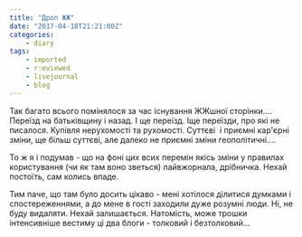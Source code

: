 ```yaml
---
title: "Дроп ЖЖ"
date: "2017-04-18T21:21:00Z"
categories:
    - diary
tags:
    - imported
    - r:eviewed
    - livejournal
    - blog
---
```


Так багато всього помінялося за час існування ЖЖшної сторінки.... Переїзд на батьківщину і назад. І ще переїзд. Іще переїзди, про які не писалося. Купівля нерухомості та рухомості. Суттєві  і приємні кар'єрні зміни, ще більш суттєві, але далеко не приємні зміни геополітичні....  
<!--more-->
То ж я і подумав - що на фоні цих всих перемін якісь зміни у правилах користування (чи як там воно зветься) лайвжорнала, дрібничка. Нехай постоїть, сам колись впаде.  

Тим паче, що там було досить цікаво - мені хотілося ділитися думками і спостереженнями, а до мене в гості заходили дуже розумні люди. Ні, не буду видаляти. Нехай залишається. Натомість, може трошки інтенсивніше вестиму ці два блоги - толковий і безтолковий...
